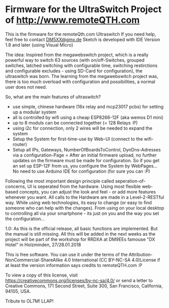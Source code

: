 # Firmware for the UltraSwitch Project of http://www.remoteQTH.com
This is the firmware for the remoteQth.com Ultraswitch 
If you need help, feel free to contact DM5XX@gmx.de
Sketch is developed with IDE Version 1.8 and later (using Visual Micro)

The idea:
Inspired from the megawebswitch project, which is a really powerful way to switch 63 sources (with on/off-Switches, grouped switches, latched switching with configurable time, switching restirctions and configurable excludes - using SD-Card for configuration), the ultraswitch was born.
The learning from the megawebswitch project was, there is too much overload with configuration and possibilities, a normal user does not need.

So, what are the main features of ultraswitch?
- use simple, chinese hardware (16x relay and mcp23017 pcbs) for setting up a modular system
- all is controlled by wifi using a cheap ESP8266-12F (aka wemos D1 mini)
- up to 8 moduls can be connected together (= 128 Relays :P)
- using i2c for connection, only 2 wires will be needed to expand the system
- Setup the System for first-time-use by Web-UI (connect to the wifi-router)
- Setup all IPs, Gateways, NumberOfBoardsToControl, DynDns-Adresses via a configuration-Page = After an initial firmware upload, no further updates on the firmware must be made for configuration. So if you get an set up ESP-12F from us, you configure the System by WebPages... No need to use Arduino IDE for configuration (for sure you can :P)

Following the most important design principle called seperation-of-concerns, UI is seperated from the hardware. Using most flexible web-based concepts, you can adjust the look and feel - or add more features whenever you want. All calls to the Hardware are made in a Level-2-RESTful way. While using web technologies, its easy to change (or easy to find someone who can help with the changes). From using on your local desktop to controlling all via your smartphone - its just on you and the way you set the configuration...

1.0:
As this is the official release, all basic functions are implemented. But the manual is still missing. All this will be added in the next weeks as the project will be part of the workshop for RRDXA at DM9EEs famouse "DX Hotel" in Holzminden, 27/28.01.2018



This is free software. You can use it under the terms of the Attribution-NonCommercial-ShareAlike 4.0 International (CC BY-NC-SA 4.0)License if at least the version information says credits to remoteQTH.com :P

To view a copy of this license, visit https://creativecommons.org/licenses/by-nc-sa/4.0/
or send a letter to Creative Commons, 171 Second Street, Suite 300, San Francisco, California, 94105, USA.

Tribute to OL7M!
LLAP!
